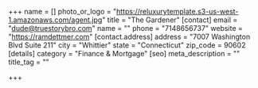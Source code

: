 +++
name = []
photo_or_logo = "https://reluxurytemplate.s3-us-west-1.amazonaws.com/agent.jpg"
title = "The Gardener"
[contact]
email = "dude@truestorybro.com"
name = ""
phone = "7148656737"
website = "https://ramdettmer.com"
[contact.address]
address = "7007 Washington Blvd Suite 211"
city = "Whittier"
state = "Connecticut"
zip_code = 90602
[details]
category = "Finance & Mortgage"
[seo]
meta_description = ""
title_tag = ""

+++
